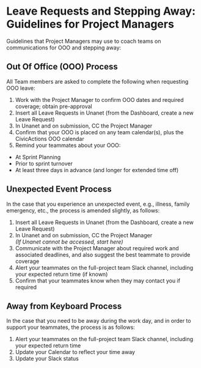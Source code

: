 # Leave Requests and Stepping Away: Guidelines for Project Managers

Guidelines that Project Managers may use to coach teams on communications for OOO and stepping away:

## Out Of Office (OOO) Process

All Team members are asked to complete the following when requesting OOO leave:

1. Work with the Project Manager to confirm OOO dates and required coverage; obtain pre-approval
2. Insert all Leave Requests in Unanet (from the Dashboard, create a new Leave Request)
3. In Unanet and on submission, CC the Project Manager
4. Confirm that your OOO is placed on any team calendar(s), plus the CivicActions OOO calendar
5. Remind your teammates about your OOO:

- At Sprint Planning
- Prior to sprint turnover
- At least three days in advance (and longer for extended time off)

## Unexpected Event Process

In the case that you experience an unexpected event, e.g., illness, family emergency, etc., the process is amended slightly, as follows:

1. Insert all Leave Requests in Unanet (from the Dashboard, create a new Leave Request)
2. In Unanet and on submission, CC the Project Manager
   <br><i>(If Unanet cannot be accessed, start here)</i>
3. Communicate with the Project Manager about required work and associated deadlines, and also suggest the best teammate to provide coverage
4. Alert your teammates on the full-project team Slack channel, including your expected return time (if known)
5. Confirm that your teammates know when they may contact you if required

## Away from Keyboard Process

In the case that you need to be away during the work day, and in order to support your teammates, the process is as follows:

1. Alert your teammates on the full-project team Slack channel, including your expected return time
2. Update your Calendar to reflect your time away
3. Update your Slack status
